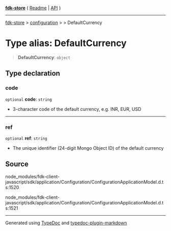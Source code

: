 [**fdk-store**](../../../README.md) ( [Readme](../../../README.md) \| [API](../../../API.md) )

---

[fdk-store](../../../API.md) > [configuration](../../README.md) > [<internal>](../README.md) > DefaultCurrency

# Type alias: DefaultCurrency

> **DefaultCurrency**: `object`

## Type declaration

### code

`optional` **code**: `string`

- 3-character code of the default currency, e.g.
  INR, EUR, USD

---

### ref

`optional` **ref**: `string`

- The unique identifier (24-digit Mongo Object ID)
  of the default currency

## Source

node_modules/fdk-client-javascript/sdk/application/Configuration/ConfigurationApplicationModel.d.ts:1520

node_modules/fdk-client-javascript/sdk/application/Configuration/ConfigurationApplicationModel.d.ts:1521

---

Generated using [TypeDoc](https://typedoc.org/) and [typedoc-plugin-markdown](https://www.npmjs.com/package/typedoc-plugin-markdown)
